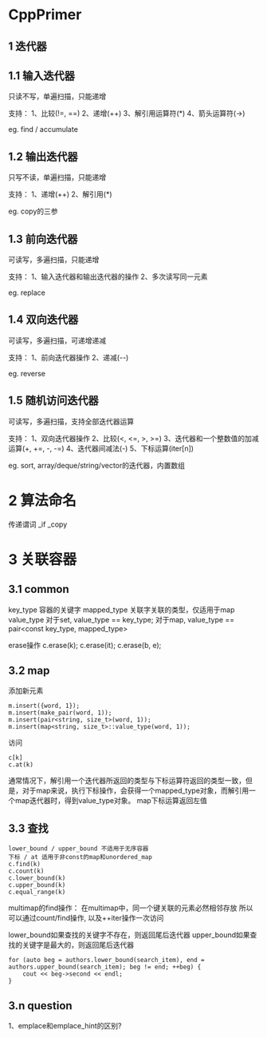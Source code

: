 # CppPrimer
## 1 迭代器

## 1.1 输入迭代器
只读不写，单遍扫描，只能递增

支持：
1、比较(!=, ==)
2、递增(++)
3、解引用运算符(*)
4、箭头运算符(->)

eg. find / accumulate

## 1.2 输出迭代器
只写不读，单遍扫描，只能递增

支持：
1、递增(++)
2、解引用(*)

eg. copy的三参

## 1.3 前向迭代器
可读写，多遍扫描，只能递增

支持：
1、输入迭代器和输出迭代器的操作
2、多次读写同一元素

eg. replace

## 1.4 双向迭代器
可读写，多遍扫描，可递增递减

支持：
1、前向迭代器操作
2、递减(--)

eg. reverse

## 1.5 随机访问迭代器
可读写，多遍扫描，支持全部迭代器运算

支持：
1、双向迭代器操作
2、比较(<, <=, >, >=)
3、迭代器和一个整数值的加减运算(+, +=, -, -=)
4、迭代器间减法(-)
5、下标运算(iter[n])

eg. sort, array/deque/string/vector的迭代器，内置数组

# 2 算法命名

传递谓词
_if
_copy

# 3 关联容器

## 3.1 common
key_type 容器的关键字
mapped_type 关联字关联的类型，仅适用于map
value_type 对于set, value_type == key_type; 对于map, value_type == pair<const key_type, mapped_type>

erase操作
c.erase(k);
c.erase(it);
c.erase(b, e);

## 3.2 map
添加新元素
```
m.insert({word, 1});
m.insert(make_pair(word, 1));
m.insert(pair<string, size_t>(word, 1));
m.insert(map<string, size_t>::value_type(word, 1));
```

访问
```
c[k]
c.at(k)
```

通常情况下，解引用一个迭代器所返回的类型与下标运算符返回的类型一致，但是，对于map来说，执行下标操作，会获得一个mapped_type对象，而解引用一个map迭代器时，得到value_type对象。
map下标运算返回左值


## 3.3 查找
```
lower_bound / upper_bound 不适用于无序容器
下标 / at 适用于非const的map和unordered_map
c.find(k)
c.count(k)
c.lower_bound(k)
c.upper_bound(k)
c.equal_range(k)
```

multimap的find操作：
在multimap中，同一个键关联的元素必然相邻存放
所以可以通过count/find操作, 以及++iter操作一次访问

lower_bound如果查找的关键字不存在，则返回尾后迭代器
upper_bound如果查找的关键字是最大的，则返回尾后迭代器

```
for (auto beg = authors.lower_bound(search_item), end = authors.upper_bound(search_item); beg != end; ++beg) {
    cout << beg->second << endl;
}
```

## 3.n question
1、emplace和emplace_hint的区别?
